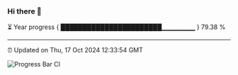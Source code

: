 ### Hi there 👋

⏳ Year progress { ███████████████████████▁▁▁▁▁▁▁ } 79.38 %

---

⏰ Updated on Thu, 17 Oct 2024 12:33:54 GMT

![Progress Bar CI](https://github.com/liununu/liununu/workflows/Progress%20Bar%20CI/badge.svg)

